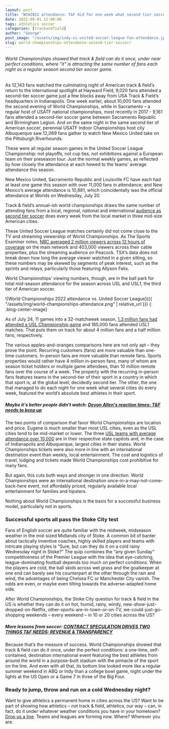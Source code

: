 ```yaml
---
layout: post
title: "WCH2022 attendance: T&F did for one week what second tier soccer teams do every week"
date: 2022-08-01 12:00:00
tags: athletics soccer
categories: [trackandfield]
author: "George"
post_image: "/assets/img/indy-xi-united-soccer-league-fan-attendance.jpg"
slug: world-championships-attendance-second-tier-soccer/
---
```

<h6>World Championships showed that track & field can do it once, under near perfect conditions, where "it" is attracting the same number of fans each night as a regular season second tier soccer game.</h6>

As 12,143 fans watched the culminating night of American track & field’s return to the international spotlight at Hayward Field, 9,020 fans attended a second-tier soccer game just a few blocks away from USA Track & Field’s headquarters in Indianapolis. One week earlier, about 10,000 fans attended the second evening of World Championships, while in Sacramento – a regular host of USATF national championships, most recently in 2017 - 9,161 fans attended a second-tier soccer game between Sacramento Republic and Birmingham Legion. And on the same night in the same second tier of American soccer, perennial USATF Indoor Championships host city Albuquerque saw 12,069 fans gather to watch New Mexico United take on the Pittsburgh Riverhounds.  

These were all regular season games in the United Soccer League Championship: not playoffs, not cup ties, not exhibitions against a European team on their preseason tour. Just the normal weekly games, as reflected by how closely the attendance at each hewed to the teams’ average attendance this season.

New Mexico United, Sacramento Republic and Louisville FC have each had at least one game this season with over 11,000 fans in attendance; and New Mexico’s average attendance is 10,881, which coincidentally was the official attendance at Worlds on Wednesday, July 20. 

Track & field’s annual-ish world championships draws the same number of attending fans from a local, regional, national and international [audience as second tier soccer](https://twitter.com/phat7deuce) does every week from the local market in three mid-size American cities. 

These United Soccer League matches certainly did not come close to the TV and streaming viewership of World Championships. As The Sports Examiner notes, [NBC averaged 2 million viewers across 12 hours of coverage](https://www.thesportsexaminer.com/lane-one-eugene-world-championships-were-inspiring-and-brilliant-but-leave-more-questions-than-answers/) on the main network and 403,000 viewers across their cable properties, plus the streaming audience on Peacock. TSX’s data does not break down how long the average viewer watched in a given sitting, so these numbers may be skewed by segments of peak interest, such as the sprints and relays, particularly those featuring Allyson Felix.

World Championships’ viewing numbers, though, are in the ball park for total mid-season attendance for the season across USL and USL1, the third tier of American soccer. 

![World Championships 2022 attendance vs. United Soccer League]({{ "/assets/img/world-championships-attendance.png" | relative_url }})
{: .blog-center-image}

As of July 24, 11 games into a 32-matchweek season, [1.3 million fans had attended a USL Championship game](https://twitter.com/phat7deuce/status/1552419307300294657) and 185,000 fans attended USL1 matches. That puts them on track for about 4 million fans and a half million fans, respectively.

The various apples-and-oranges comparisons here are not only apt – they prove the point. Recurring customers (fans) are more valuable than one-time customers. In-person fans are more valuable than remote fans. Sports properties would rather have 4 million in-person fans, many of whom are season ticket holders or multiple game attendees, than 10 million remote fans over the course of a week. The property with the recurring in-person fans features teams in the second-tier of their sport in a country in which that sport is, at the global level, decidedly second tier. The other, the one that managed to do each night for one week what several cities do every week, featured the world’s absolute best athletes in their sport.

##### Maybe it's better people didn't watch: [Devon Allen's reaction times: T&F needs to keep up](https://nalathletics.com/blog/2022/07/20/devon-allen-reaction-times-world-championships)

The two points of comparison that favor World Championships are location and price. Eugene is much smaller than most USL cities, even as the USL cities tend to be mid-market or lower. The three [USL teams with average attendance over 10,000](https://twitter.com/phat7deuce/status/1549055259028357121) are in their respective state capitols and, in the case of Indianapolis and Albuquerque, largest cities in their states. World Championships tickets were also more in line with an international destination event than weekly, local entertainment. The cost and logistics of travel, lodging and tickets made World Championships cost prohibitive for many fans. 

But again, this cuts both ways and stronger in one direction. World Championships were an international destination once-in-a-may-not-come-back-here event, not affordably priced, regularly available local entertainment for families and hipsters. 

Nothing about World Championships is the basis for a successful business model, particularly not in sports.

### Successful sports all pass the Stoke City test

Fans of English soccer are quite familiar with the midweek, midseason weather in the mid-sized Midlands city of Stoke. A common bit of banter about tactically inventive coaches, highly skilled players and teams with intricate playing styles is “Sure, but can they do it on a cold rainy Wednesday night in Stoke?” The quip combines the “any given Sunday” competitiveness of the Premier League with the idea that eye-catching, league-dominating football depends too much on perfect conditions. When the players are cold, the ball skids across wet grass and the goalkeeper at one end can barely see his counterpart at the other through the rain and wind, the advantages of being Chelsea FC or Manchester City vanish. The odds are even, or maybe even tilting towards the adverse-adapted home side.

After World Championships, the Stoke City question for track & field in the US is whether they can do it on hot, humid, rainy, windy, new-show-just-dropped-on-Netflix, other-sports-are-in-town-or-on-TV, we-could-just-go-shopping weekends – every weekend – in 10 or 20 cities across the US? 

##### More lessons from soccer: [CONTRACT SPECULATION DRIVES TWO THINGS T&F NEEDS: REVENUE & TRANSPARENCY](https://nalathletics.com/blog/2022/07/14/contract-speculation-track-field-revenue-transparency)

Because that’s the measure of success. World Championships showed that track & field can do it once, under the perfect conditions: a one-time, self-contained, destination international event featuring the best athletes from around the world in a purpose-built stadium with the pinnacle of the sport on the line. And even with all that, its bottom line looked more like a regular summer weekend in ABQ or Indy than a college bowl game, night under the lights at the US Open or a Game 7 in three of the Big Four.  

### Ready to jump, throw and run on a cold Wednesday night?

Want to give athletics a permanent home in cities across the US? Want to be part of showing how athletics – not track & field, athletics, our way – can, in fact, do it under whatever weather conditions you have in your hometown?  <a href = "mailto: george@nalathletics.com"> Drop us a line</a>. Teams and leagues are forming now. Where? Wherever you are. 
